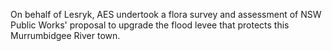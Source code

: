 On behalf of Lesryk, AES undertook a flora survey and assessment of NSW Public Works' proposal to upgrade the flood levee that protects this Murrumbidgee River town.  